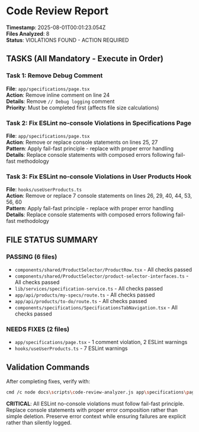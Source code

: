 # Code Review Report
**Timestamp**: 2025-08-01T00:01:23.054Z  
**Files Analyzed**: 8  
**Status**: VIOLATIONS FOUND - ACTION REQUIRED

## TASKS (All Mandatory - Execute in Order)

### Task 1: Remove Debug Comment
**File**: `app/specifications/page.tsx`  
**Action**: Remove inline comment on line 24  
**Details**: Remove `// Debug logging` comment  
**Priority**: Must be completed first (affects file size calculations)

### Task 2: Fix ESLint no-console Violations in Specifications Page  
**File**: `app/specifications/page.tsx`  
**Action**: Remove or replace console statements on lines 25, 27  
**Pattern**: Apply fail-fast principle - replace with proper error handling  
**Details**: Replace console statements with composed errors following fail-fast methodology

### Task 3: Fix ESLint no-console Violations in User Products Hook
**File**: `hooks/useUserProducts.ts`  
**Action**: Remove or replace 7 console statements on lines 26, 29, 40, 44, 53, 56, 60  
**Pattern**: Apply fail-fast principle - replace with proper error handling  
**Details**: Replace console statements with composed errors following fail-fast methodology

## FILE STATUS SUMMARY

### PASSING (6 files)
- `components/shared/ProductSelector/ProductRow.tsx` - All checks passed
- `components/shared/ProductSelector/product-selector-interfaces.ts` - All checks passed  
- `lib/services/specification-service.ts` - All checks passed
- `app/api/products/my-specs/route.ts` - All checks passed
- `app/api/products/to-do/route.ts` - All checks passed
- `components/specifications/SpecificationsTabNavigation.tsx` - All checks passed

### NEEDS FIXES (2 files)
- `app/specifications/page.tsx` - 1 comment violation, 2 ESLint warnings
- `hooks/useUserProducts.ts` - 7 ESLint warnings

## Validation Commands

After completing fixes, verify with:
```bash
cmd /c node docs\scripts\code-review-analyzer.js app\specifications\page.tsx hooks\useUserProducts.ts
```

**CRITICAL**: All ESLint no-console violations must follow fail-fast principle. Replace console statements with proper error composition rather than simple deletion. Preserve error context while ensuring failures are explicit rather than silently logged.
